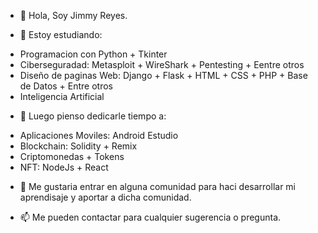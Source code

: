 - 👋 Hola, Soy Jimmy Reyes.

- 👀 Estoy estudiando: 
* Programacion con Python + Tkinter
* Ciberseguradad: Metasploit + WireShark + Pentesting + Eentre otros
* Diseño de paginas Web: Django + Flask + HTML + CSS + PHP + Base de Datos + Entre otros
* Inteligencia Artificial

- 🌱 Luego pienso dedicarle tiempo a: 
* Aplicaciones Moviles: Android Estudio
* Blockchain: Solidity + Remix
* Criptomonedas + Tokens
* NFT: NodeJs + React


- 💞️ Me gustaria entrar en alguna comunidad para haci desarrollar mi aprendisaje y aportar a dicha comunidad.

- 📫 Me pueden contactar para cualquier sugerencia o pregunta.
